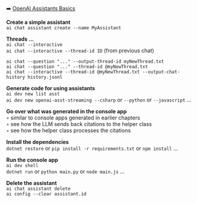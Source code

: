 ➡️ [OpenAI Assistants Basics](todo.md#chapter-7-openai-assistants-basics)

**Create a simple assistant**  
`ai chat assistant create --name MyAssistant`  

**Threads ...**  
`ai chat --interactive`  
`ai chat --interactive --thread-id ID` (from previous chat)  

`ai chat --question "..." --output-thread-id myNewThread.txt`  
`ai chat --question "..." --thread-id @myNewThread.txt`  
`ai chat --interactive --thread-id @myNewThread.txt --output-chat-history history.jsonl`  

**Generate code for using assistants**  
`ai dev new list asst`  
`ai dev new openai-asst-streaming --csharp` or `--python` or `--javascript` ...  

**Go over what was generated in the console app**  
◦ similar to console apps generated in earlier chapters  
◦ see how the LLM sends back citations to the helper class  
◦ see how the helper class processes the citations  

**Install the dependencies**  
`dotnet restore` or `pip install -r requirements.txt` or `npm install` ...  

**Run the console app**  
`ai dev shell`  
`dotnet run` or `python main.py` or `node main.js` ...  

**Delete the assistant**  
`ai chat assistant delete`  
`ai config --clear assistant.id`  
